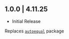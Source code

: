 ## 1.0.0 | 4.11.25

- Initial Release

Replaces [`autoequal`](https://pub.dev/packages/autoequal) package
